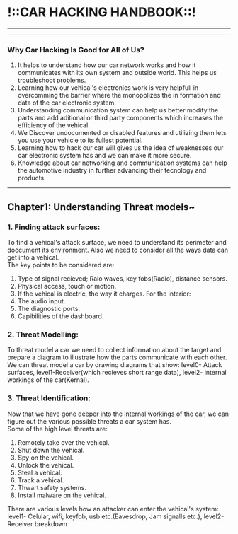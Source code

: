 # **!::CAR HACKING HANDBOOK::!**
---
---
### Why Car Hacking Is Good for All of Us?
1. It helps to understand how our car network works and how it communicates with its own system and outside world. This helps us troubleshoot problems.
2. Learning how our vehical's electronics work is very helpfull in overcomming the barrier where the monopolizes the in formation and data of the car electronic system.
3. Understanding communication system can help us better modify the parts and add aditional or third party components which increases the efficiency of the vehical.
4. We Discover undocumented or disabled features and utilizing them lets you use your vehicle to its fullest potential.
5. Learning how to hack our car will gives us the idea of weaknesses our car electronic system has and we can make it more secure.
6. Knowledge about car networking and communication systems can help the automotive industry in further advancing their tecnology and products.
---
## Chapter1: Understanding Threat models~
### 1. Finding attack surfaces:
To find a vehical's attack surface, we need to understand its perimeter and doccument its environment. Also we need to consider all the ways data can get into a vehical.  
The key points to be considered are:
1. Type of signal recieved; Raio waves, key fobs(Radio), distance sensors.
2. Physical access, touch or motion.
3. If the vehical is electric, the way it charges.
For the interior:
1. The audio input.
2. The diagnostic ports.
3. Capibilities of the dashboard.
### 2. Threat Modelling:
To  threat model a car we need to collect information about the target and prepare a diagram to illustrate how the parts communicate with each other. We can threat model a car by drawing diagrams that show: level0- Attack surfaces, level1-Receiver(which recieves short range data), level2- internal workings of the car(Kernal).
### 3. Threat Identification:
Now that we have gone deeper into the internal workings of the car, we can figure out the various possible threats a car system has.  
Some of the high level threats are:
1. Remotely take over the vehical.
2. Shut down the vehical.
3. Spy on the vehical.
4. Unlock the vehical.
5. Steal a vehical.
6. Track a vehical.
7. Thwart safety systems.
8. Install malware on the vehical.

There are various levels how an attacker can enter the vehical's system: level1- Celular, wifi, keyfob, usb etc.(Eavesdrop, Jam signalls etc.), level2- Receiver breakdown
